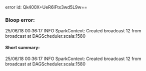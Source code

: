 error id: Qk400X+UeR6lFtx3wd5L9w==
### Bloop error:

25/06/18 00:36:17 INFO SparkContext: Created broadcast 12 from broadcast at DAGScheduler.scala:1580
#### Short summary: 

25/06/18 00:36:17 INFO SparkContext: Created broadcast 12 from broadcast at DAGScheduler.scala:1580